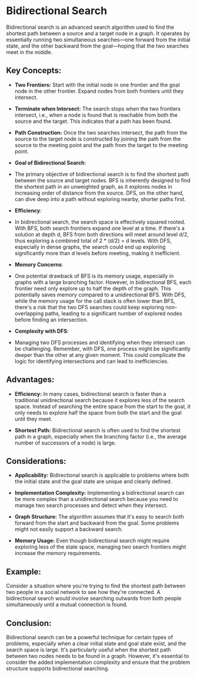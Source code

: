 # Bidirectional Search

Bidirectional search is an advanced search algorithm used to find the shortest path between a source and a target node in a graph. It operates by essentially running two simultaneous searches—one forward from the initial state, and the other backward from the goal—hoping that the two searches meet in the middle.

## Key Concepts:

- **Two Frontiers:** Start with the initial node in one frontier and the goal node in the other frontier. Expand nodes from both frontiers until they intersect.

- **Terminate when Intersect:** The search stops when the two frontiers intersect, i.e., when a node is found that is reachable from both the source and the target. This indicates that a path has been found.

- **Path Construction:** Once the two searches intersect, the path from the source to the target node is constructed by joining the path from the source to the meeting point and the path from the target to the meeting point.

- **Goal of Bidirectional Search**: 
- The primary objective of bidirectional search is to find the shortest path between the source and target nodes. BFS is inherently designed to find the shortest path in an unweighted graph, as it explores nodes in increasing order of distance from the source. DFS, on the other hand, can dive deep into a path without exploring nearby, shorter paths first.

- **Efficiency**: 
- In bidirectional search, the search space is effectively squared rooted. With BFS, both search frontiers expand one level at a time. If there's a solution at depth d, BFS from both directions will meet around level d/2, thus exploring a combined total of 2 * (d/2) = d levels. With DFS, especially in dense graphs, the search could end up exploring significantly more than d levels before meeting, making it inefficient.

- **Memory Concerns**: 
- One potential drawback of BFS is its memory usage, especially in graphs with a large branching factor. However, in bidirectional BFS, each frontier need only explore up to half the depth of the graph. This potentially saves memory compared to a unidirectional BFS. With DFS, while the memory usage for the call stack is often lower than BFS, there's a risk that the two DFS searches could keep exploring non-overlapping paths, leading to a significant number of explored nodes before finding an intersection.

- **Complexity with DFS**: 
- Managing two DFS processes and identifying when they intersect can be challenging. Remember, with DFS, one process might be significantly deeper than the other at any given moment. This could complicate the logic for identifying intersections and can lead to inefficiencies.

## Advantages:

- **Efficiency:** In many cases, bidirectional search is faster than a traditional unidirectional search because it explores less of the search space. Instead of searching the entire space from the start to the goal, it only needs to explore half the space from both the start and the goal until they meet.

- **Shortest Path:** Bidirectional search is often used to find the shortest path in a graph, especially when the branching factor (i.e., the average number of successors of a node) is large.

## Considerations:

- **Applicability:** Bidirectional search is applicable to problems where both the initial state and the goal state are unique and clearly defined.

- **Implementation Complexity:** Implementing a bidirectional search can be more complex than a unidirectional search because you need to manage two search processes and detect when they intersect.

- **Graph Structure:** The algorithm assumes that it's easy to search both forward from the start and backward from the goal. Some problems might not easily support a backward search.

- **Memory Usage:** Even though bidirectional search might require exploring less of the state space, managing two search frontiers might increase the memory requirements.

## Example:

Consider a situation where you're trying to find the shortest path between two people in a social network to see how they're connected. A bidirectional search would involve searching outwards from both people simultaneously until a mutual connection is found.

## Conclusion:

Bidirectional search can be a powerful technique for certain types of problems, especially when a clear initial state and goal state exist, and the search space is large. It's particularly useful when the shortest path between two nodes needs to be found in a graph. However, it's essential to consider the added implementation complexity and ensure that the problem structure supports bidirectional searching.
